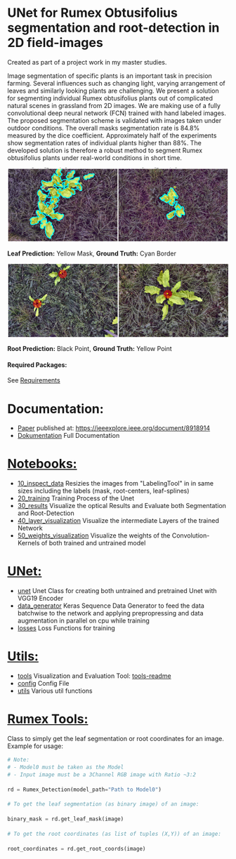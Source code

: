 # UNet for Rumex Obtusifolius segmentation and root-detection in 2D field-images

Created as part of a project work in my master studies.

Image segmentation of specific plants is an important task in precision farming. Several influences such as changing light, varying arrangement of leaves and similarly looking plants are challenging. We present a solution for segmenting individual Rumex obtusifolius plants out of complicated natural scenes in grassland from 2D images. We are making use of a fully convolutional deep neural network (FCN) trained with hand labeled images. The proposed segmentation scheme is validated with images taken under outdoor conditions. The overall masks segmentation rate is 84.8% measured by the dice coefficient. Approximately half of the experiments show segmentation rates of individual plants higher than 88%. The developed solution is therefore a robust method to segment Rumex obtusifolius plants under real-world conditions in short time.

![alt text](assets/segmentation.png)

**Leaf Prediction:** Yellow Mask, **Ground Truth:** Cyan Border

![alt text](assets/roots.png)

**Root Prediction:** Black Point, **Ground Truth:** Yellow Point

#### Required Packages:
See [Requirements](requirements.txt)

# Documentation:
 * [Paper](docs/SchoriDamianHSR-Paper.pdf) published at: https://ieeexplore.ieee.org/document/8918914
 * [Dokumentation](docs/SchoriDamianHSR-Doku_v04.pdf) Full Documentation
 
 # [Notebooks:](notebooks/)
 * [10_inspect_data](notebooks/10_inspect_data.ipynb) Resizies the images from "LabelingTool" in in same sizes including the labels (mask, root-centers, leaf-splines)
 * [20_training](notebooks/20_training.ipynb) Training Process of the Unet
 * [30_results](notebooks/30_results.ipynb) Visualize the optical Results and Evaluate both Segmentation and Root-Detection
 * [40_layer_visualization](notebooks/40_layer_visualization.ipynb) Visualize the intermediate Layers of the trained Network
 * [50_weights_visualization](notebooks/50_weights_visualization.ipynb) Visualize the weights of the Convolution-Kernels of both trained and untrained model


# [UNet:](unet/)
* [unet](unet/unet.py) Unet Class for creating both untrained and pretrained Unet with VGG19 Encoder
* [data_generator](unet/data_generator.py) Keras Sequence Data Generator to feed the data batchwise to the network and applying prepropressing and data augmentation in parallel on cpu while training
* [losses](unet/losses.py) Loss Functions for training

# [Utils:](utils/)
* [tools](utils/tools.py) Visualization and Evaluation Tool: [tools-readme](utils/)
* [config](utils/config.py) Config File
* [utils](utils/utils.py) Various util functions

# [Rumex Tools:](rumex_tools.py)
Class to simply get the leaf segmentation or root coordinates for an image.
Example for usage:

```python
# Note: 
# - Model0 must be taken as the Model
# - Input image must be a 3Channel RGB image with Ratio ~3:2

rd = Rumex_Detection(model_path="Path to Model0")

# To get the leaf segmentation (as binary image) of an image:

binary_mask = rd.get_leaf_mask(image)

# To get the root coordinates (as list of tuples (X,Y)) of an image:

root_coordinates = rd.get_root_coords(image)

```
